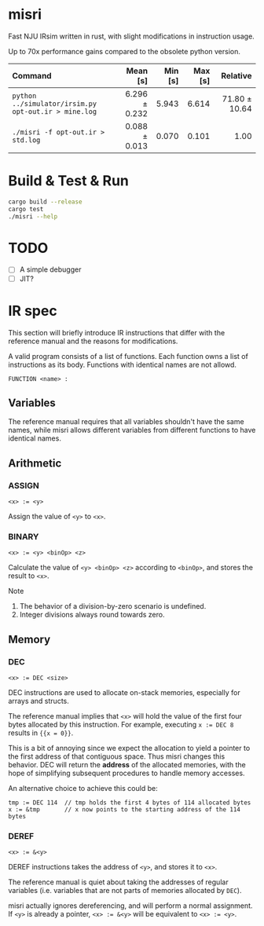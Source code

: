 # misri

Fast NJU IRsim written in rust, with slight modifications in instruction usage.

Up to 70x performance gains compared to the obsolete python version.

| Command | Mean [s] | Min [s] | Max [s] | Relative |
|:---|---:|---:|---:|---:|
| `python ../simulator/irsim.py opt-out.ir > mine.log` | 6.296 ± 0.232 | 5.943 | 6.614 | 71.80 ± 10.64 |
| `./misri -f opt-out.ir > std.log` | 0.088 ± 0.013 | 0.070 | 0.101 | 1.00 |

# Build & Test & Run

```bash
cargo build --release
cargo test
./misri --help
```

# TODO

- [ ] A simple debugger
- [ ] JIT?

# IR spec

This section will briefly introduce IR instructions that differ with the
reference manual and the reasons for modifications.

A valid program consists of a list of functions. Each function owns a list of 
instructions as its body. Functions with identical names are not allowd.

`FUNCTION <name> :`

## Variables

The reference manual requires that all variables shouldn't have the same names,
while misri allows different variables from different functions to have 
identical names.

## Arithmetic

### ASSIGN

`<x> := <y>`

Assign the value of `<y>` to `<x>`.

### BINARY

`<x> := <y> <binOp> <z>`

Calculate the value of `<y> <binOp> <z>` according to `<binOp>`, and stores the
result to `<x>`.

Note

1. The behavior of a division-by-zero scenario is undefined.
2. Integer divisions always round towards zero.

## Memory

### DEC

`<x> := DEC <size>`

DEC instructions are used to allocate on-stack memories, especially for arrays
and structs.

The reference manual implies that `<x>` will hold the value of the first 
four bytes allocated by this instruction. For example, executing `x := DEC 8` 
results in `{{x = 0}}`.

This is a bit of annoying since we expect the allocation to yield a pointer to
the first address of that contiguous space. Thus misri changes this behavior.
DEC will return the **address** of the allocated memories, with the hope of
simplifying subsequent procedures to handle memory accesses.

An alternative choice to achieve this could be:
```
tmp := DEC 114  // tmp holds the first 4 bytes of 114 allocated bytes 
x := &tmp       // x now points to the starting address of the 114 bytes
```

### DEREF

`<x> := &<y>`

DEREF instructions takes the address of `<y>`, and stores it to `<x>`.

The reference manual is quiet about taking the addresses of regular variables
(i.e. variables that are not parts of memories allocated by `DEC`).

misri actually ignores dereferencing, and will perform a normal assignment.
If `<y>` is already a pointer, `<x> := &<y>` will be equivalent to `<x> := <y>`.
